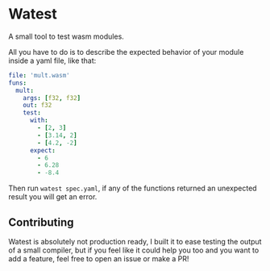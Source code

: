 # Watest

A small tool to test wasm modules.

All you have to do is to describe the expected behavior of your module inside a yaml file, like that:

```yaml
file: 'mult.wasm'
funs:
  mult:
    args: [f32, f32]
    out: f32
    test:
      with:
        - [2, 3]
        - [3.14, 2]
        - [4.2, -2]
      expect:
        - 6
        - 6.28
        - -8.4
```

Then run `watest spec.yaml`, if any of the functions returned an unexpected result you will get an error.

## Contributing

Watest is absolutely not production ready, I built it to ease testing the output of a small compiler, but if you feel like it could help you too and you want to add a feature, feel free to open an issue or make a PR!

